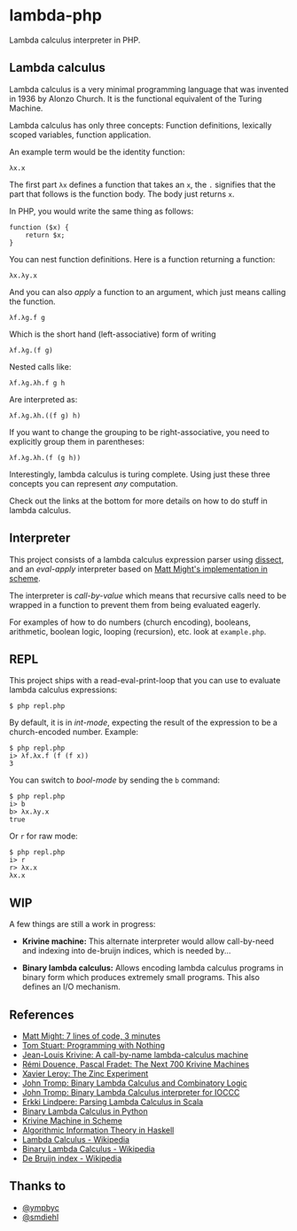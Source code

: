 # lambda-php

Lambda calculus interpreter in PHP.

## Lambda calculus

Lambda calculus is a very minimal programming language that was invented in
1936 by Alonzo Church. It is the functional equivalent of the Turing Machine.

Lambda calculus has only three concepts: Function definitions, lexically
scoped variables, function application.

An example term would be the identity function:

    λx.x

The first part `λx` defines a function that takes an `x`, the `.` signifies
that the part that follows is the function body. The body just returns `x`.

In PHP, you would write the same thing as follows:

    function ($x) {
        return $x;
    }

You can nest function definitions. Here is a function returning a function:

    λx.λy.x

And you can also *apply* a function to an argument, which just means calling
the function.

    λf.λg.f g

Which is the short hand (left-associative) form of writing

    λf.λg.(f g)

Nested calls like:

    λf.λg.λh.f g h

Are interpreted as:

    λf.λg.λh.((f g) h)

If you want to change the grouping to be right-associative, you need to
explicitly group them in parentheses:

    λf.λg.λh.(f (g h))

Interestingly, lambda calculus is turing complete. Using just these three
concepts you can represent *any* computation.

Check out the links at the bottom for more details on how to do stuff in
lambda calculus.

## Interpreter

This project consists of a lambda calculus expression parser using
[dissect](https://github.com/jakubledl/dissect), and an *eval-apply*
interpreter based on [Matt Might's implementation in
scheme](http://matt.might.net/articles/implementing-a-programming-language/).

The interpreter is *call-by-value* which means that recursive calls need to be
wrapped in a function to prevent them from being evaluated eagerly.

For examples of how to do numbers (church encoding), booleans, arithmetic,
boolean logic, looping (recursion), etc. look at `example.php`.

## REPL

This project ships with a read-eval-print-loop that you can use to evaluate
lambda calculus expressions:

    $ php repl.php

By default, it is in *int-mode*, expecting the result of the expression to be
a church-encoded number. Example:

    $ php repl.php
    i> λf.λx.f (f (f x))
    3

You can switch to *bool-mode* by sending the `b` command:

    $ php repl.php
    i> b
    b> λx.λy.x
    true

Or `r` for raw mode:

    $ php repl.php
    i> r
    r> λx.x
    λx.x

## WIP

A few things are still a work in progress:

* **Krivine machine:** This alternate interpreter would allow call-by-need
  and indexing into de-bruijn indices, which is needed by...

* **Binary lambda calculus:** Allows encoding lambda calculus programs in
  binary form which produces extremely small programs. This also defines an
  I/O mechanism.

## References

* [Matt Might: 7 lines of code, 3 minutes](http://matt.might.net/articles/implementing-a-programming-language/)
* [Tom Stuart: Programming with Nothing](http://codon.com/programming-with-nothing)
* [Jean-Louis Krivine: A call-by-name lambda-calculus machine](http://www.pps.univ-paris-diderot.fr/~krivine/articles/lazymach.pdf)
* [Rémi Douence, Pascal Fradet: The Next 700 Krivine Machines](http://pop-art.inrialpes.fr/~fradet/PDFs/HOSC07.pdf)
* [Xavier Leroy: The Zinc Experiment](http://citeseerx.ist.psu.edu/viewdoc/summary?doi=10.1.1.43.6772)
* [John Tromp: Binary Lambda Calculus and Combinatory Logic](http://homepages.cwi.nl/~tromp/cl/LC.pdf)
* [John Tromp: Binary Lambda Calculus interpreter for IOCCC](http://www.ioccc.org/2012/tromp/hint.html)
* [Erkki Lindpere: Parsing Lambda Calculus in Scala](http://zeroturnaround.com/rebellabs/parsing-lambda-calculus-in-scala/)
* [Binary Lambda Calculus in Python](https://github.com/sdiehl/bnlc)
* [Krivine Machine in Scheme](https://github.com/ympbyc/Carrot)
* [Algorithmic Information Theory in Haskell](https://github.com/tromp/AIT)
* [Lambda Calculus - Wikipedia](http://en.wikipedia.org/wiki/Lambda_calculus)
* [Binary Lambda Calculus - Wikipedia](http://en.wikipedia.org/wiki/Binary_lambda_calculus)
* [De Bruijn index - Wikipedia](http://en.wikipedia.org/wiki/De_Bruijn_index)

## Thanks to

* [@ympbyc](https://twitter.com/ympbyc)
* [@smdiehl](https://twitter.com/smdiehl)
